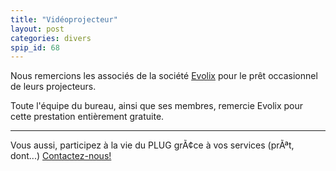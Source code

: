 ```yaml
---
title: "Vidéoprojecteur"
layout: post
categories: divers
spip_id: 68
---
```

Nous remercions les associés de la société [Evolix](http://www.evolix.fr) pour le prêt occasionnel de leurs projecteurs.

Toute l'équipe du bureau, ainsi que ses membres, remercie Evolix pour cette prestation entièrement gratuite.


----
Vous aussi, participez à la vie du PLUG grÃ¢ce à vos services (prÃªt, dont...)
[Contactez-nous!](http://plugfr.org/spip/contact.php)